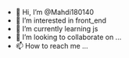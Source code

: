 - 👋 Hi, I’m @Mahdi180140
- 👀 I’m interested in front_end
- 🌱 I’m currently learning js
- 💞️ I’m looking to collaborate on ...
- 📫 How to reach me ...

<!---
Mahdi180140/Mahdi180140 is a ✨ special ✨ repository because its `README.md` (this file) appears on your GitHub profile.
You can click the Preview link to take a look at your changes.
--->
